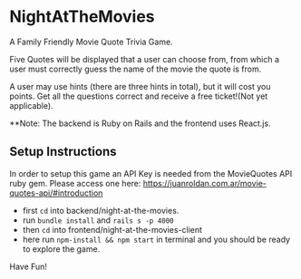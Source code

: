 # NightAtTheMovies

A Family Friendly Movie Quote Trivia Game. 

Five Quotes will be displayed that a user can choose from, from which a user must correctly guess the name of the movie the quote is from.

A user may use hints (there are three hints in total), but it will cost you points. 
Get all the questions correct and receive a free ticket!(Not yet applicable).

  **Note: The backend is Ruby on Rails and the frontend uses React.js.

## Setup Instructions
In order to setup this game an API Key is needed from the MovieQuotes API ruby gem. Please access one here: https://juanroldan.com.ar/movie-quotes-api/#introduction

 * first `cd` into backend/night-at-the-movies.
 * run `bundle install` and `rails s -p 4000`
 * then `cd` into frontend/night-at-the-movies-client
 * here run `npm-install && npm start` in terminal and you should be ready to explore the game. 
 
 Have Fun!
